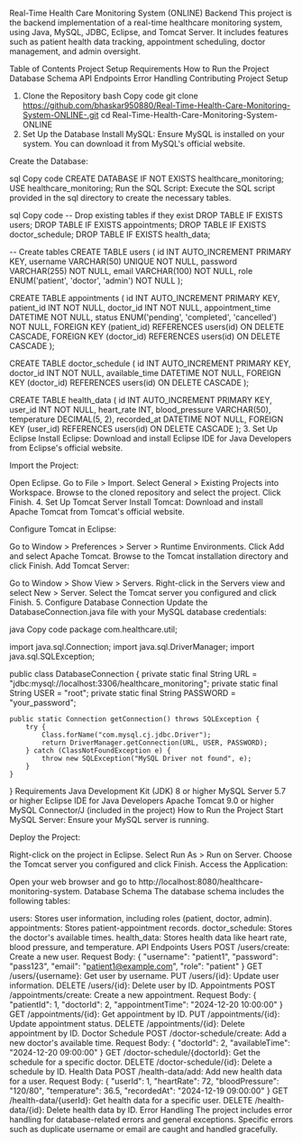 Real-Time Health Care Monitoring System (ONLINE) Backend
This project is the backend implementation of a real-time healthcare monitoring system, using Java, MySQL, JDBC, Eclipse, and Tomcat Server. It includes features such as patient health data tracking, appointment scheduling, doctor management, and admin oversight.

Table of Contents
Project Setup
Requirements
How to Run the Project
Database Schema
API Endpoints
Error Handling
Contributing
Project Setup
1. Clone the Repository
bash
Copy code
git clone https://github.com/bhaskar950880/Real-Time-Health-Care-Monitoring-System-ONLINE-.git
cd Real-Time-Health-Care-Monitoring-System-ONLINE
2. Set Up the Database
Install MySQL: Ensure MySQL is installed on your system. You can download it from MySQL's official website.

Create the Database:

sql
Copy code
CREATE DATABASE IF NOT EXISTS healthcare_monitoring;
USE healthcare_monitoring;
Run the SQL Script: Execute the SQL script provided in the sql directory to create the necessary tables.

sql
Copy code
-- Drop existing tables if they exist
DROP TABLE IF EXISTS users;
DROP TABLE IF EXISTS appointments;
DROP TABLE IF EXISTS doctor_schedule;
DROP TABLE IF EXISTS health_data;

-- Create tables
CREATE TABLE users (
    id INT AUTO_INCREMENT PRIMARY KEY,
    username VARCHAR(50) UNIQUE NOT NULL,
    password VARCHAR(255) NOT NULL,
    email VARCHAR(100) NOT NULL,
    role ENUM('patient', 'doctor', 'admin') NOT NULL
);

CREATE TABLE appointments (
    id INT AUTO_INCREMENT PRIMARY KEY,
    patient_id INT NOT NULL,
    doctor_id INT NOT NULL,
    appointment_time DATETIME NOT NULL,
    status ENUM('pending', 'completed', 'cancelled') NOT NULL,
    FOREIGN KEY (patient_id) REFERENCES users(id) ON DELETE CASCADE,
    FOREIGN KEY (doctor_id) REFERENCES users(id) ON DELETE CASCADE
);

CREATE TABLE doctor_schedule (
    id INT AUTO_INCREMENT PRIMARY KEY,
    doctor_id INT NOT NULL,
    available_time DATETIME NOT NULL,
    FOREIGN KEY (doctor_id) REFERENCES users(id) ON DELETE CASCADE
);

CREATE TABLE health_data (
    id INT AUTO_INCREMENT PRIMARY KEY,
    user_id INT NOT NULL,
    heart_rate INT,
    blood_pressure VARCHAR(50),
    temperature DECIMAL(5, 2),
    recorded_at DATETIME NOT NULL,
    FOREIGN KEY (user_id) REFERENCES users(id) ON DELETE CASCADE
);
3. Set Up Eclipse
Install Eclipse: Download and install Eclipse IDE for Java Developers from Eclipse's official website.

Import the Project:

Open Eclipse.
Go to File > Import.
Select General > Existing Projects into Workspace.
Browse to the cloned repository and select the project.
Click Finish.
4. Set Up Tomcat Server
Install Tomcat: Download and install Apache Tomcat from Tomcat's official website.

Configure Tomcat in Eclipse:

Go to Window > Preferences > Server > Runtime Environments.
Click Add and select Apache Tomcat.
Browse to the Tomcat installation directory and click Finish.
Add Tomcat Server:

Go to Window > Show View > Servers.
Right-click in the Servers view and select New > Server.
Select the Tomcat server you configured and click Finish.
5. Configure Database Connection
Update the DatabaseConnection.java file with your MySQL database credentials:

java
Copy code
package com.healthcare.util;

import java.sql.Connection;
import java.sql.DriverManager;
import java.sql.SQLException;

public class DatabaseConnection {
    private static final String URL = "jdbc:mysql://localhost:3306/healthcare_monitoring";
    private static final String USER = "root";
    private static final String PASSWORD = "your_password";

    public static Connection getConnection() throws SQLException {
        try {
            Class.forName("com.mysql.cj.jdbc.Driver");
            return DriverManager.getConnection(URL, USER, PASSWORD);
        } catch (ClassNotFoundException e) {
            throw new SQLException("MySQL Driver not found", e);
        }
    }
}
Requirements
Java Development Kit (JDK) 8 or higher
MySQL Server 5.7 or higher
Eclipse IDE for Java Developers
Apache Tomcat 9.0 or higher
MySQL Connector/J (included in the project)
How to Run the Project
Start MySQL Server: Ensure your MySQL server is running.

Deploy the Project:

Right-click on the project in Eclipse.
Select Run As > Run on Server.
Choose the Tomcat server you configured and click Finish.
Access the Application:

Open your web browser and go to http://localhost:8080/healthcare-monitoring-system.
Database Schema
The database schema includes the following tables:

users: Stores user information, including roles (patient, doctor, admin).
appointments: Stores patient-appointment records.
doctor_schedule: Stores the doctor's available times.
health_data: Stores health data like heart rate, blood pressure, and temperature.
API Endpoints
Users
POST /users/create: Create a new user.
Request Body: { "username": "patient1", "password": "pass123", "email": "patient1@example.com", "role": "patient" }
GET /users/{username}: Get user by username.
PUT /users/{id}: Update user information.
DELETE /users/{id}: Delete user by ID.
Appointments
POST /appointments/create: Create a new appointment.
Request Body: { "patientId": 1, "doctorId": 2, "appointmentTime": "2024-12-20 10:00:00" }
GET /appointments/{id}: Get appointment by ID.
PUT /appointments/{id}: Update appointment status.
DELETE /appointments/{id}: Delete appointment by ID.
Doctor Schedule
POST /doctor-schedule/create: Add a new doctor's available time.
Request Body: { "doctorId": 2, "availableTime": "2024-12-20 09:00:00" }
GET /doctor-schedule/{doctorId}: Get the schedule for a specific doctor.
DELETE /doctor-schedule/{id}: Delete a schedule by ID.
Health Data
POST /health-data/add: Add new health data for a user.
Request Body: { "userId": 1, "heartRate": 72, "bloodPressure": "120/80", "temperature": 36.5, "recordedAt": "2024-12-19 09:00:00" }
GET /health-data/{userId}: Get health data for a specific user.
DELETE /health-data/{id}: Delete health data by ID.
Error Handling
The project includes error handling for database-related errors and general exceptions. Specific errors such as duplicate username or email are caught and handled gracefully.

